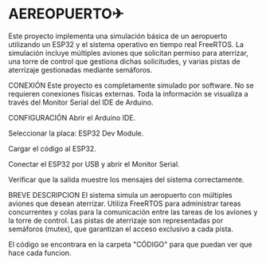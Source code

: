 # AEREOPUERTO✈

Este proyecto implementa una simulación básica de un aeropuerto utilizando un ESP32 y el sistema operativo en tiempo real FreeRTOS. La simulación incluye múltiples aviones que solicitan permiso para aterrizar, una torre de control que gestiona dichas solicitudes, y varias pistas de aterrizaje gestionadas mediante semáforos.

CONEXIÓN 
Este proyecto es completamente simulado por software. No se requieren conexiones físicas externas. Toda la información se visualiza a través del Monitor Serial del IDE de Arduino.

CONFIGURACIÓN
Abrir el Arduino IDE.

Seleccionar la placa: ESP32 Dev Module.

Cargar el código al ESP32.

Conectar el ESP32 por USB y abrir el Monitor Serial.

Verificar que la salida muestre los mensajes del sistema correctamente.

BREVE DESCRIPCION
El sistema simula un aeropuerto con múltiples aviones que desean aterrizar. Utiliza FreeRTOS para administrar tareas concurrentes y colas para la comunicación entre las tareas de los aviones y la torre de control. Las pistas de aterrizaje son representadas por semáforos (mutex), que garantizan el acceso exclusivo a cada pista.



El código se encontrara en la carpeta "CÓDIGO" para que puedan ver que hace cada funcion.